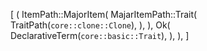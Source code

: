[
    (
        ItemPath::MajorItem(
            MajarItemPath::Trait(
                TraitPath(`core::clone::Clone`),
            ),
        ),
        Ok(
            DeclarativeTerm(`core::basic::Trait`),
        ),
    ),
]